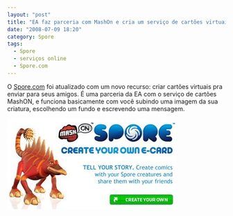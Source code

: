 ```yaml
---
layout: "post"
title: "EA faz parceria com MashOn e cria um serviço de cartões virtuais de Spore"
date: "2008-07-09 18:20"
category: Spore
tags:
  - Spore
  - serviços online
  - Spore.com
---
```


O [Spore.com](http://www.spore.com/) foi atualizado com um novo recurso: criar cartões virtuais pra enviar para seus amigos. É uma parceria da EA com o serviço de cartões MashON, e funciona basicamente com você subindo uma imagem da sua criatura, escolhendo um fundo e escrevendo uma mensagem.

[![Crie seu próprio e-card!](/assets/uploads/2019/07/mashon_comics.jpg)](http://www.mashon.com/SPORE/)
